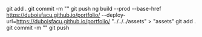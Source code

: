 git add .
git commit -m ""
git push
ng build --prod --base-href https://duboisfacu.github.io/portfolio/ --deploy-url=https://duboisfacu.github.io/portfolio/
"../../../assets" > "assets"
git add .
git commit -m ""
git push
